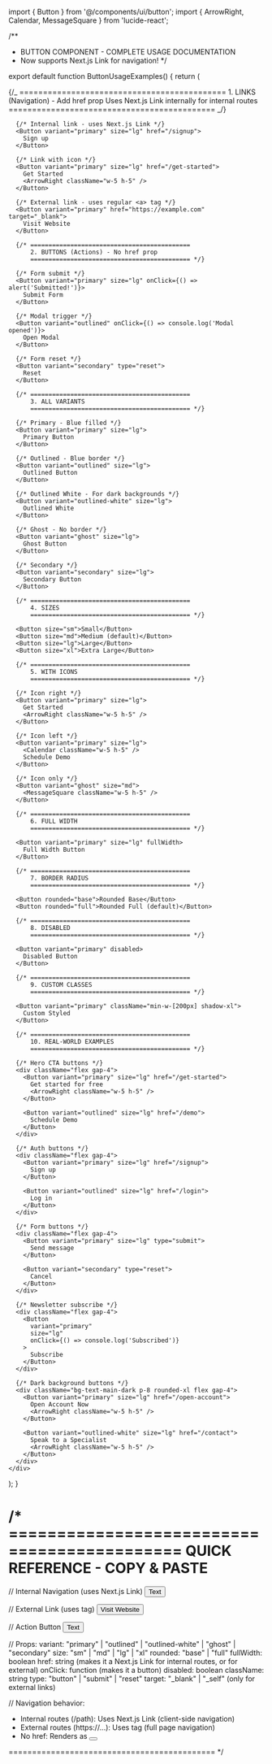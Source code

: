 import { Button } from '@/components/ui/button';
import { ArrowRight, Calendar, MessageSquare } from 'lucide-react';

/\*\*

- BUTTON COMPONENT - COMPLETE USAGE DOCUMENTATION
- Now supports Next.js Link for navigation!
  \*/

export default function ButtonUsageExamples() {
return (
<div className="p-8 space-y-12">
{/_ ============================================ 1. LINKS (Navigation) - Add href prop
Uses Next.js Link internally for internal routes
============================================ _/}

      {/* Internal link - uses Next.js Link */}
      <Button variant="primary" size="lg" href="/signup">
        Sign up
      </Button>

      {/* Link with icon */}
      <Button variant="primary" size="lg" href="/get-started">
        Get Started
        <ArrowRight className="w-5 h-5" />
      </Button>

      {/* External link - uses regular <a> tag */}
      <Button variant="primary" href="https://example.com" target="_blank">
        Visit Website
      </Button>

      {/* ============================================
          2. BUTTONS (Actions) - No href prop
          ============================================ */}

      {/* Form submit */}
      <Button variant="primary" size="lg" onClick={() => alert('Submitted!')}>
        Submit Form
      </Button>

      {/* Modal trigger */}
      <Button variant="outlined" onClick={() => console.log('Modal opened')}>
        Open Modal
      </Button>

      {/* Form reset */}
      <Button variant="secondary" type="reset">
        Reset
      </Button>

      {/* ============================================
          3. ALL VARIANTS
          ============================================ */}

      {/* Primary - Blue filled */}
      <Button variant="primary" size="lg">
        Primary Button
      </Button>

      {/* Outlined - Blue border */}
      <Button variant="outlined" size="lg">
        Outlined Button
      </Button>

      {/* Outlined White - For dark backgrounds */}
      <Button variant="outlined-white" size="lg">
        Outlined White
      </Button>

      {/* Ghost - No border */}
      <Button variant="ghost" size="lg">
        Ghost Button
      </Button>

      {/* Secondary */}
      <Button variant="secondary" size="lg">
        Secondary Button
      </Button>

      {/* ============================================
          4. SIZES
          ============================================ */}

      <Button size="sm">Small</Button>
      <Button size="md">Medium (default)</Button>
      <Button size="lg">Large</Button>
      <Button size="xl">Extra Large</Button>

      {/* ============================================
          5. WITH ICONS
          ============================================ */}

      {/* Icon right */}
      <Button variant="primary" size="lg">
        Get Started
        <ArrowRight className="w-5 h-5" />
      </Button>

      {/* Icon left */}
      <Button variant="primary" size="lg">
        <Calendar className="w-5 h-5" />
        Schedule Demo
      </Button>

      {/* Icon only */}
      <Button variant="ghost" size="md">
        <MessageSquare className="w-5 h-5" />
      </Button>

      {/* ============================================
          6. FULL WIDTH
          ============================================ */}

      <Button variant="primary" size="lg" fullWidth>
        Full Width Button
      </Button>

      {/* ============================================
          7. BORDER RADIUS
          ============================================ */}

      <Button rounded="base">Rounded Base</Button>
      <Button rounded="full">Rounded Full (default)</Button>

      {/* ============================================
          8. DISABLED
          ============================================ */}

      <Button variant="primary" disabled>
        Disabled Button
      </Button>

      {/* ============================================
          9. CUSTOM CLASSES
          ============================================ */}

      <Button variant="primary" className="min-w-[200px] shadow-xl">
        Custom Styled
      </Button>

      {/* ============================================
          10. REAL-WORLD EXAMPLES
          ============================================ */}

      {/* Hero CTA buttons */}
      <div className="flex gap-4">
        <Button variant="primary" size="lg" href="/get-started">
          Get started for free
          <ArrowRight className="w-5 h-5" />
        </Button>

        <Button variant="outlined" size="lg" href="/demo">
          Schedule Demo
        </Button>
      </div>

      {/* Auth buttons */}
      <div className="flex gap-4">
        <Button variant="primary" size="lg" href="/signup">
          Sign up
        </Button>

        <Button variant="outlined" size="lg" href="/login">
          Log in
        </Button>
      </div>

      {/* Form buttons */}
      <div className="flex gap-4">
        <Button variant="primary" size="lg" type="submit">
          Send message
        </Button>

        <Button variant="secondary" type="reset">
          Cancel
        </Button>
      </div>

      {/* Newsletter subscribe */}
      <div className="flex gap-4">
        <Button
          variant="primary"
          size="lg"
          onClick={() => console.log('Subscribed')}
        >
          Subscribe
        </Button>
      </div>

      {/* Dark background buttons */}
      <div className="bg-text-main-dark p-8 rounded-xl flex gap-4">
        <Button variant="primary" size="lg" href="/open-account">
          Open Account Now
          <ArrowRight className="w-5 h-5" />
        </Button>

        <Button variant="outlined-white" size="lg" href="/contact">
          Speak to a Specialist
          <ArrowRight className="w-5 h-5" />
        </Button>
      </div>
    </div>

);
}

/\* ============================================
QUICK REFERENCE - COPY & PASTE
============================================

// Internal Navigation (uses Next.js Link)
<Button variant="primary" size="lg" href="/path">
Text
<ArrowRight className="w-5 h-5" />
</Button>

// External Link (uses <a> tag)
<Button variant="primary" size="lg" href="https://example.com" target="_blank">
Visit Website
</Button>

// Action Button
<Button variant="primary" size="lg" onClick={handleClick}>
Text
</Button>

// Props:
variant: "primary" | "outlined" | "outlined-white" | "ghost" | "secondary"
size: "sm" | "md" | "lg" | "xl"
rounded: "base" | "full"
fullWidth: boolean
href: string (makes it a Next.js Link for internal routes, or <a> for external)
onClick: function (makes it a button)
disabled: boolean
className: string
type: "button" | "submit" | "reset"
target: "\_blank" | "\_self" (only for external links)

// Navigation behavior:

- Internal routes (/path): Uses Next.js Link (client-side navigation)
- External routes (https://...): Uses <a> tag (full page navigation)
- No href: Renders as <button>

============================================ \*/
